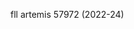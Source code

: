 fll artemis 57972 (2022-24)

<!---
audreylim57972/audreylim57972 is a ✨ special ✨ repository because its `README.md` (this file) appears on your GitHub profile.
You can click the Preview link to take a look at your changes.
--->
